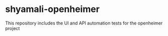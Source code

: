 # shyamali-openheimer
This repository includes the UI and API automation tests for the openheimer project
